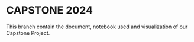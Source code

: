 # CAPSTONE 2024

This branch contain the document, notebook used and visualization of our Capstone Project.